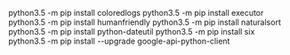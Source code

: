 python3.5 -m pip install coloredlogs
python3.5 -m pip install executor
python3.5 -m pip install humanfriendly
python3.5 -m pip install naturalsort
python3.5 -m pip install python-dateutil
python3.5 -m pip install six
python3.5 -m pip install --upgrade google-api-python-client